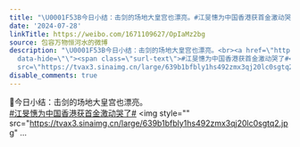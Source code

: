 ```yaml
---
title: "\U0001F53B今日小结：击剑的场地大皇宫也漂亮。#江旻憓为中国香港获首金激动哭了# [图片]"
date: '2024-07-28'
linkTitle: https://weibo.com/1671109627/OpIaMz2bg
source: 包容万物恒河水的微博
description: "\U0001F53B今日小结：击剑的场地大皇宫也漂亮。<br><a href=\"https://m.weibo.cn/search?containerid=231522type%3D1%26t%3D10%26q%3D%23%E6%B1%9F%E6%97%BB%E6%86%93%E4%B8%BA%E4%B8%AD%E5%9B%BD%E9%A6%99%E6%B8%AF%E8%8E%B7%E9%A6%96%E9%87%91%E6%BF%80%E5%8A%A8%E5%93%AD%E4%BA%86%23&amp;extparam=%23%E6%B1%9F%E6%97%BB%E6%86%93%E4%B8%BA%E4%B8%AD%E5%9B%BD%E9%A6%99%E6%B8%AF%E8%8E%B7%E9%A6%96%E9%87%91%E6%BF%80%E5%8A%A8%E5%93%AD%E4%BA%86%23\"
  data-hide=\"\"><span class=\"surl-text\">#江旻憓为中国香港获首金激动哭了#</span></a> <img style=\"\"
  src=\"https://tvax3.sinaimg.cn/large/639b1bfbly1hs492zmx3qj20lc0sgtq2.jpg\" ..."
disable_comments: true
---
```

🔻今日小结：击剑的场地大皇宫也漂亮。<br><a href="https://m.weibo.cn/search?containerid=231522type%3D1%26t%3D10%26q%3D%23%E6%B1%9F%E6%97%BB%E6%86%93%E4%B8%BA%E4%B8%AD%E5%9B%BD%E9%A6%99%E6%B8%AF%E8%8E%B7%E9%A6%96%E9%87%91%E6%BF%80%E5%8A%A8%E5%93%AD%E4%BA%86%23&amp;extparam=%23%E6%B1%9F%E6%97%BB%E6%86%93%E4%B8%BA%E4%B8%AD%E5%9B%BD%E9%A6%99%E6%B8%AF%E8%8E%B7%E9%A6%96%E9%87%91%E6%BF%80%E5%8A%A8%E5%93%AD%E4%BA%86%23" data-hide=""><span class="surl-text">#江旻憓为中国香港获首金激动哭了#</span></a> <img style="" src="https://tvax3.sinaimg.cn/large/639b1bfbly1hs492zmx3qj20lc0sgtq2.jpg" ...